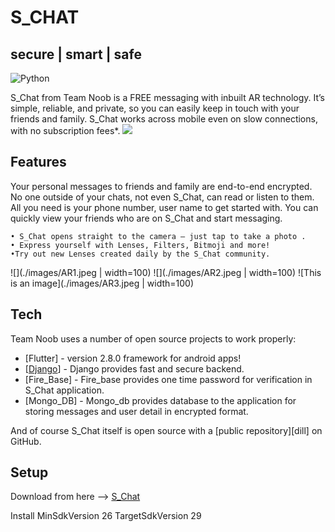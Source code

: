 # S_CHAT
## secure | smart | safe

![Python](https://img.shields.io/badge/Python-3.9-blueviolet)


S_Chat from Team Noob is a FREE messaging with inbuilt AR technology. It’s simple, reliable, and private, so you can easily keep in touch with your friends and family. S_Chat works across mobile even on slow connections, with no subscription fees*.
![](./images/add_friends.jpeg)
## Features

Your personal messages to friends and family are end-to-end encrypted. No one outside of your chats, not even S_Chat, can read or listen to them.
All you need is your phone number, user name to get started with. You can quickly view your friends who are on S_Chat and start messaging.

    • S_Chat opens straight to the camera — just tap to take a photo .
    • Express yourself with Lenses, Filters, Bitmoji and more!
    •Try out new Lenses created daily by the S_Chat community.
     
![](./images/AR1.jpeg | width=100)
![](./images/AR2.jpeg | width=100) 
![This is an image](./images/AR3.jpeg | width=100)

## Tech

Team Noob uses a number of open source projects to work properly:

- [Flutter] - version 2.8.0 framework for android apps!
- [[Django](https://github.com/vishalsharma0657/schat-backend.git)] - Django provides fast and secure backend.
- [Fire_Base] - Fire_base provides one time password for verification in S_Chat application.
- [Mongo_DB] - Mongo_db provides database to the application for storing messages and user detail in encrypted format.

And of course S_Chat itself is open source with a [public repository][dill]
 on GitHub.

## Setup

Download from here -->  [S_Chat](https://drive.google.com/file/d/1NsfF_Ez4ZH7Yp57uyiypIXuqulxy8MY5/view?usp=sharing)

Install
MinSdkVersion 26
TargetSdkVersion 29

